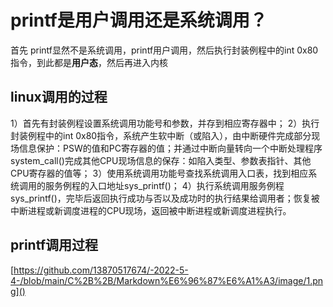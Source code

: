 # printf是用户调用还是系统调用？

首先 printf显然不是系统调用，printf用户调用，然后执行封装例程中的int 0x80指令，到此都是**用户态**，然后再进入内核

## linux调用的过程

1）首先有封装例程设置系统调用功能号和参数，并存到相应寄存器中；
2）执行封装例程中的int 0x80指令，系统产生软中断（或陷入），由中断硬件完成部分现场信息保护：PSW的值和PC寄存器的值；并通过中断向量转向一个中断处理程序system_call()完成其他CPU现场信息的保存：如陷入类型、参数表指针、其他CPU寄存器的值等；
3）使用系统调用功能号查找系统调用入口表，找到相应系统调用的服务例程的入口地址sys_printf()；
4）执行系统调用服务例程sys_printf()，完毕后返回执行成功与否以及成功时的执行结果给调用者；恢复被中断进程或新调度进程的CPU现场，返回被中断进程或新调度进程执行。

## printf调用过程
[https://github.com/13870517674/-2022-5-4-/blob/main/C%2B%2B/Markdown%E6%96%87%E6%A1%A3/image/1.png]()
